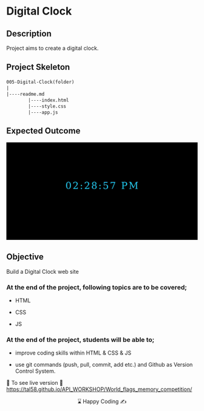 # Digital Clock 

## Description
Project aims to create a digital clock.

## Project Skeleton 

```
005-Digital-Clock(folder)
|
|----readme.md         
        |----index.html  
        |----style.css   
        |----app.js
```

## Expected Outcome

![Project 005 Snapshot](./project_005.gif)

## Objective

Build a Digital Clock web site 

### At the end of the project, following topics are to be covered;

- HTML 

- CSS

- JS


### At the end of the project, students will be able to;

- improve coding skills within HTML & CSS & JS

- use git commands (push, pull, commit, add etc.) and Github as Version Control System.

🔗 To see live version 🎯https://tal58.github.io/API_WORKSHOP/World_flags_memory_competition/

<p align='center'> ⌛ Happy Coding  ✍ </p>

